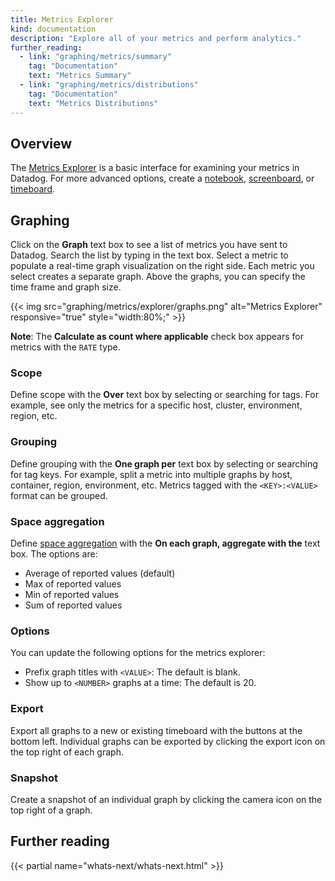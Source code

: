 ```yaml
---
title: Metrics Explorer
kind: documentation
description: "Explore all of your metrics and perform analytics."
further_reading:
  - link: "graphing/metrics/summary"
    tag: "Documentation"
    text: "Metrics Summary"
  - link: "graphing/metrics/distributions"
    tag: "Documentation"
    text: "Metrics Distributions"
---
```


## Overview

The [Metrics Explorer][1] is a basic interface for examining your metrics in Datadog. For more advanced options, create a [notebook][2], [screenboard][3], or [timeboard][4].

## Graphing

Click on the **Graph** text box to see a list of metrics you have sent to Datadog. Search the list by typing in the text box. Select a metric to populate a real-time graph visualization on the right side. Each metric you select creates a separate graph. Above the graphs, you can specify the time frame and graph size.

{{< img src="graphing/metrics/explorer/graphs.png" alt="Metrics Explorer" responsive="true" style="width:80%;" >}}

**Note**: The **Calculate as count where applicable** check box appears for metrics with the `RATE` type.

### Scope

Define scope with the **Over** text box by selecting or searching for tags. For example, see only the metrics for a specific host, cluster, environment, region, etc.

### Grouping

Define grouping with the **One graph per** text box by selecting or searching for tag keys. For example, split a metric into multiple graphs by host, container, region, environment, etc. Metrics tagged with the `<KEY>:<VALUE>` format can be grouped. 

### Space aggregation

Define [space aggregation][5] with the **On each graph, aggregate with the** text box. The options are:

* Average of reported values (default)
* Max of reported values
* Min of reported values
* Sum of reported values

### Options

You can update the following options for the metrics explorer:

* Prefix graph titles with `<VALUE>`: The default is blank.
* Show up to `<NUMBER>` graphs at a time: The default is 20.

### Export

Export all graphs to a new or existing timeboard with the buttons at the bottom left. Individual graphs can be exported by clicking the export icon on the top right of each graph.

### Snapshot

Create a snapshot of an individual graph by clicking the camera icon on the top right of a graph.

## Further reading

{{< partial name="whats-next/whats-next.html" >}}

[1]: https://app.datadoghq.com/metric/explorer
[2]: /graphing/notebooks
[3]: /graphing/dashboards/screenboard
[4]: /graphing/dashboards/timeboard
[5]: /graphing/metrics/introduction/#space-aggregation
